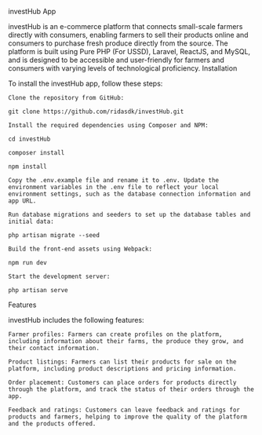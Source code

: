 investHub App

investHub is an e-commerce platform that connects small-scale farmers directly with consumers, enabling farmers to sell their products online and consumers to purchase fresh produce directly from the source. The platform is built using Pure PHP (For USSD), Laravel, ReactJS, and MySQL, and is designed to be accessible and user-friendly for farmers and consumers with varying levels of technological proficiency.
Installation

To install the investHub app, follow these steps:

    Clone the repository from GitHub:

    git clone https://github.com/ridasdk/investHub.git

    Install the required dependencies using Composer and NPM:

    cd investHub

    composer install

    npm install

    Copy the .env.example file and rename it to .env. Update the environment variables in the .env file to reflect your local environment settings, such as the database connection information and app URL.

    Run database migrations and seeders to set up the database tables and initial data:

    php artisan migrate --seed

    Build the front-end assets using Webpack:

    npm run dev

    Start the development server:

    php artisan serve

Features

investHub includes the following features:

    Farmer profiles: Farmers can create profiles on the platform, including information about their farms, the produce they grow, and their contact information.

    Product listings: Farmers can list their products for sale on the platform, including product descriptions and pricing information.

    Order placement: Customers can place orders for products directly through the platform, and track the status of their orders through the app.

    Feedback and ratings: Customers can leave feedback and ratings for products and farmers, helping to improve the quality of the platform and the products offered.
